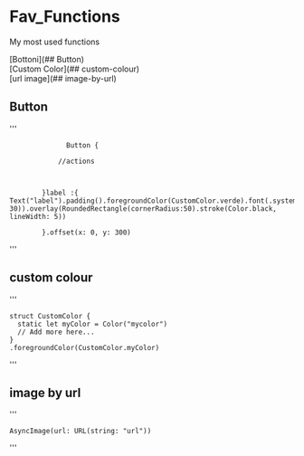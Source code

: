 # Fav_Functions
My most used functions 

[Bottoni](## Button)  
[Custom Color](## custom-colour)  
[url image](## image-by-url)  

## Button

'''
                  
                  Button {
                
                //actions
                     
                 
                 
            }label :{
    Text("label").padding().foregroundColor(CustomColor.verde).font(.system(size: 30)).overlay(RoundedRectangle(cornerRadius:50).stroke(Color.black,   lineWidth: 5))  
                
            }.offset(x: 0, y: 300)


'''

## custom colour

'''

    struct CustomColor {
      static let myColor = Color("mycolor")
      // Add more here...
    }
    .foregroundColor(CustomColor.myColor)
    
'''

## image by url

'''

    AsyncImage(url: URL(string: "url"))

'''


